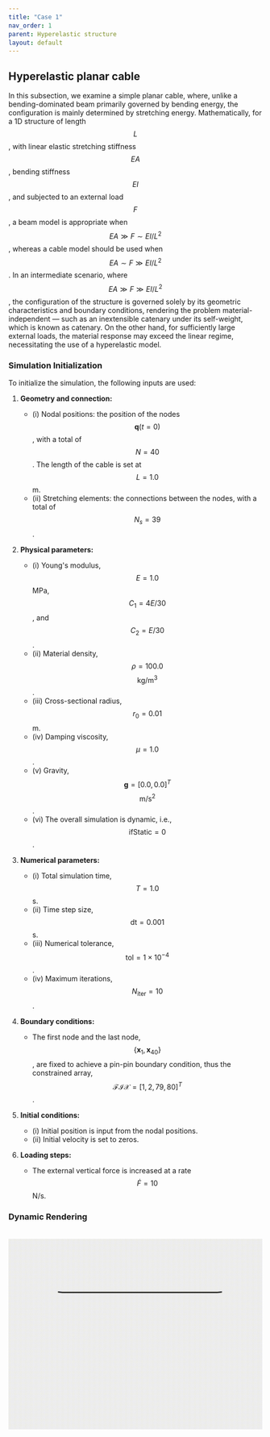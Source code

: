 ```yaml
---
title: "Case 1"
nav_order: 1
parent: Hyperelastic structure
layout: default
---
```


## Hyperelastic planar cable

In this subsection, we examine a simple planar cable, where, unlike a bending-dominated beam primarily governed by bending energy, the configuration is mainly determined by stretching energy. Mathematically, for a 1D structure of length $$L$$, with linear elastic stretching stiffness $$EA$$, bending stiffness $$EI$$, and subjected to an external load $$F$$, a beam model is appropriate when $$EA \gg F \sim EI/L^2$$, whereas a cable model should be used when $$EA \sim F \gg EI/L^2$$. In an intermediate scenario, where $$EA \gg F \gg EI/L^2$$, the configuration of the structure is governed solely by its geometric characteristics and boundary conditions, rendering the problem material-independent — such as an inextensible catenary under its self-weight, which is known as catenary. On the other hand, for sufficiently large external loads, the material response may exceed the linear regime, necessitating the use of a hyperelastic model.

### Simulation Initialization

To initialize the simulation, the following inputs are used:

1. **Geometry and connection:**
   - (i) Nodal positions: the position of the nodes $$\mathbf{q}(t=0)$$, with a total of $$N = 40$$. The length of the cable is set at $$L = 1.0$$ m.
   - (ii) Stretching elements: the connections between the nodes, with a total of $$N_s = 39$$.

2. **Physical parameters:**
   - (i) Young's modulus, $$E = 1.0$$ MPa, $$C_1 = 4E/30$$, and $$C_2 = E/30$$.
   - (ii) Material density, $$\rho = 100.0$$ $$\mathrm{kg/m^3}$$.
   - (iii) Cross-sectional radius, $$r_0 = 0.01$$ m.
   - (iv) Damping viscosity, $$\mu = 1.0$$.
   - (v) Gravity, $$\mathbf{g} = [0.0, 0.0]^T$$ $$\mathrm{m/s^2}$$.
   - (vi) The overall simulation is dynamic, i.e., $$\mathrm{ifStatic} = 0$$.

3. **Numerical parameters:**
   - (i) Total simulation time, $$T = 1.0$$ s.
   - (ii) Time step size, $$\mathrm{dt} = 0.001$$ s.
   - (iii) Numerical tolerance, $$\mathrm{tol} = 1 \times 10^{-4}$$.
   - (iv) Maximum iterations, $$N_{\mathrm{iter}} = 10$$.

4. **Boundary conditions:**
   - The first node and the last node, $$\{ \mathbf{x}_1, \mathbf{x}_{40} \}$$, are fixed to achieve a pin-pin boundary condition, thus the constrained array, $$\mathcal{FIX} = [1, 2, 79, 80]^T$$.

5. **Initial conditions:**
   - (i) Initial position is input from the nodal positions.
   - (ii) Initial velocity is set to zeros.

6. **Loading steps:**
   - The external vertical force is increased at a rate $$\dot{F} = 10$$ N/s.

### Dynamic Rendering
<br/><img src='../assets/videos/hyper_1.gif' width="600">